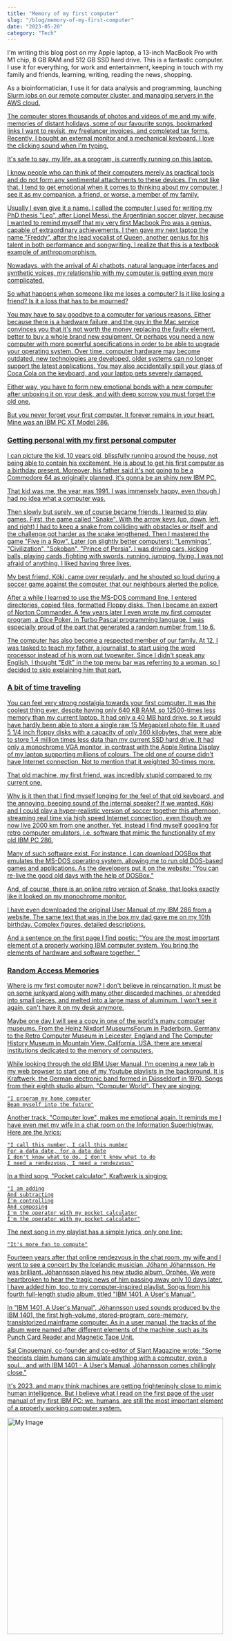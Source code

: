 ```yaml
---
title: "Memory of my first computer"
slug: "/blog/memory-of-my-first-computer"
date: "2023-05-20"
category: "Tech"
---
```


I'm writing this blog post on my Apple laptop, a 13-inch MacBook Pro with M1 chip, 8 GB RAM and 512 GB SSD hard drive. This is a fantastic computer. I use it for everything, for work and entertainment, keeping in touch with my family and friends, learning, writing, reading the news, shopping.

As a bioinformatician, I use it for data analysis and programming, launching <u ><a href="https://en.wikipedia.org/wiki/Slurm_Workload_Manager">Slurm jobs</u> on our remote computer cluster, and managing servers in the <u><a href="https://en.wikipedia.org/wiki/Amazon_Web_Services">AWS cloud</u>.

The computer stores thousands of photos and videos of me and my wife, memories of distant holidays, some of our favourite songs, bookmarked links I want to revisit, my freelancer invoices, and completed tax forms. Recently, I bought an external monitor and a mechanical keyboard. I love the clicking sound when I'm typing.

It's safe to say, my life, as a program, is currently running on this laptop.

I know people who can think of their computers merely as practical tools and do not form any sentimental attachments to these devices. I'm not like that. I tend to get emotional when it comes to thinking about my computer, I see it as my companion, a friend, or worse, a member of my family.

Usually I even give it a name. I called the computer I used for writing my PhD thesis "Leo", after Lionel Messi, the Argentinian soccer player, because I wanted to remind myself that my very first Macbook Pro was a genius, capable of extraordinary achievements. I then gave my next laptop the name "Freddy", after the lead vocalist of Queen, another genius for his talent in both performance and songwriting. I realize that this is a textbook example of anthropomorphism.

Nowadays, with the arrival of AI chatbots, natural language interfaces and synthetic voices, my relationship with my computer is getting even more complicated.

So what happens when someone like me loses a computer? Is it like losing a friend?
Is it a loss that has to be mourned?

You may have to say goodbye to a computer for various reasons. Either because there is a hardware failure, and the guy in the Mac service convinces you that it's not worth the money replacing the faulty element, better to buy a whole brand new equipment. Or perhaps you need a new computer with more powerful specifications in order to be able to upgrade your operating system. Over time, computer hardware may become outdated, new technologies are developed, older systems can no longer support the latest applications. You may also accidentally spill your glass of Coca Cola on the keyboard, and your laptop gets severely damaged.

Either way, you have to form new emotional bonds with a new computer after unboxing it on your desk, and with deep sorrow you must forget the old one.

But you never forget your first computer. It forever remains in your heart. Mine was an IBM PC XT Model 286.

### Getting personal with my first personal computer

I can picture the kid, 10 years old, blissfully running around the house, not being able to contain his excitement. He is about to get his first computer as a birthday present. Moreover, his father said it's not going to be a Commodore 64 as originally planned, it's gonna be an shiny new IBM PC.

That kid was me, the year was 1991. I was immensely happy, even though I had no idea what a computer was.

Then slowly but surely, we of course became friends. I learned to play games. First, the game called "Snake". With the arrow keys (up, down, left, and right) I had to keep a snake from colliding with obstacles or itself, and the challenge got harder as the snake lengthened. Then I mastered the game "Five in a Row". Later (on slightly better computers): "Lemmings", "Civilization", "Sokoban", "Prince of Persia". I was driving cars, kicking balls, playing cards, fighting with swords, running, jumping, flying. I was not afraid of anything. I liked having three lives.

My best friend, Köki, came over regularly, and he shouted so loud during a soccer game against the computer, that our neighbours alerted the police.

After a while I learned to use the MS-DOS command line. I entered directories, copied files, formatted Floppy disks. Then I became an expert of Norton Commander. A few years later I even wrote my first computer program, a Dice Poker, in Turbo Pascal programming language. I was especially proud of the part that generated a random number from 1 to 6.

The computer has also become a respected member of our family. At 12, I was tasked to teach my father, a journalist, to start using the word processor instead of his worn out typewriter. Since I didn't speak any English, I thought "Edit" in the top menu bar was referring to a woman, so I decided to skip explaining him that part.

### A bit of time traveling

You can feel very strong nostalgia towards your first computer. It was the coolest thing ever, despite having only 640 KB RAM, so 12500-times less memory than my current laptop. It had only a 40 MB hard drive, so it would have hardly been able to store a single raw 15 Megapixel photo file. It used 5 1/4 inch floppy disks with a capacity of only 360 kilobytes, that were able to store 1.4 million times less data than my current SSD hard drive. It had only a monochrome VGA monitor, in contrast with the Apple Retina Display of my laptop supporting millions of colours. The old one of course didn't have Internet connection. Not to mention that it weighted 30-times more.

That old machine, my first friend, was incredibly stupid compared to my current one.

Why is it then that I find myself longing for the feel of that old keyboard, and the annoying, beeping sound of the internal speaker? If we wanted, Köki and I could play a hyper-realistic version of soccer together this afternoon, streaming real time via high speed Internet connection, even though we now live 2000 km from one another. Yet, instead I find myself googling for retro computer emulators, i.e. software that mimic the functionality of my old IBM PC 286.

Many of such software exist. For instance, I can download DOSBox that emulates the MS-DOS operating system, allowing me to run old DOS-based games and applications. As the developers put it on the website: "You can re-live the good old days with the help of DOSBox."

And, of course, there is an online retro version of Snake, that looks exactly like it looked on my monochrome monitor.

I have even downloaded the original User Manual of my IBM 286 from a website. The same text that was in the box my dad gave me on my 10th birthday. Complex figures, detailed descriptions.

And a sentence on the first page I find poetic: "You are the most important element of a properly working IBM computer system. You bring the elements of hardware and software together. "

### Random Access Memories

Where is my first computer now? I don't believe in reincarnation. It must be on some junkyard along with many other discarded machines, or shredded into small pieces, and melted into a large mass of aluminum. I won't see it again, can't have it on my desk anymore.

Maybe one day I will see a copy in one of the world's many computer museums. From the Heinz Nixdorf MuseumsForum in Paderborn, Germany to the Retro Computer Museum in Leicester, England and The Computer History Museum in Mountain View, California, USA, there are several institutions dedicated to the memory of computers.

While looking through the old IBM User Manual, I'm opening a new tab in my web browser to start one of my Youtube playlists in the background. It is Kraftwerk, the German electronic band formed in Düsseldorf in 1970. Songs from their eighth studio album, "Computer World". They are singing:

```
"I program my home computer
Beam myself into the future"
```

Another track, "Computer love", makes me emotional again. It reminds me I have even met my wife in a chat room on the Information Superhighway. Here are the lyrics:

```
"I call this number, I call this number
For a data date, for a data date
I don't know what to do, I don't know what to do
I need a rendezvous, I need a rendezvous"
```

In a third song, "Pocket calculator", Kraftwerk is singing:

```
"I am adding
And subtracting
I'm controlling
And composing
I'm the operator with my pocket calculator
I'm the operator with my pocket calculator"
```

The next song in my playlist has a simple lyrics, only one line:

```
"It's more fun to compute"
```

Fourteen years after that online rendezvous in the chat room, my wife and I went to see a concert by the Icelandic musician, Jóhann Jóhannsson. He was brilliant. Jóhannsson played his new studio album, Orphée. We were heartbroken to hear the tragic news of him passing away only 10 days later. I have added him, too, to my computer-inspired playlist. Songs from his fourth full-length studio album, titled "IBM 1401, A User's Manual".

In "IBM 1401, A User's Manual", Jóhannsson used sounds produced by the IBM 1401, the first high-volume, stored-program, core-memory, transistorized mainframe computer. As in a user manual, the tracks of the album were named after different elements of the machine, such as its Punch Card Reader and Magnetic Tape Unit.

Sal Cinquemani, co-founder and co-editor of Slant Magazine wrote: "Some theorists claim humans can simulate anything with a computer, even a soul... and with IBM 1401 - A User’s Manual, Jóhannsson comes chillingly close."

It's 2023, and many think machines are getting frighteningly close to mimic human intelligence. But I believe what I read on the first page of the user manual of my first IBM PC: we, humans, are still the most important element of a properly working computer system.

  <img src="https://i.scdn.co/image/ab67616d0000b273e49b7bfa74ee582a21ae2d99" alt="My Image" width="500"/>
